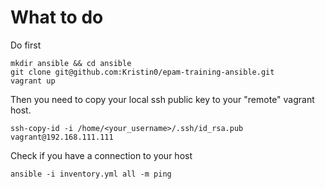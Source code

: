 # What to do

Do first
```
mkdir ansible && cd ansible
git clone git@github.com:Kristin0/epam-training-ansible.git
vagrant up 
```

Then you need to copy your local ssh public key to your "remote" vagrant host.
```
ssh-copy-id -i /home/<your_username>/.ssh/id_rsa.pub vagrant@192.168.111.111 
```
   
Check if you have a connection to your host
```
ansible -i inventory.yml all -m ping
```
